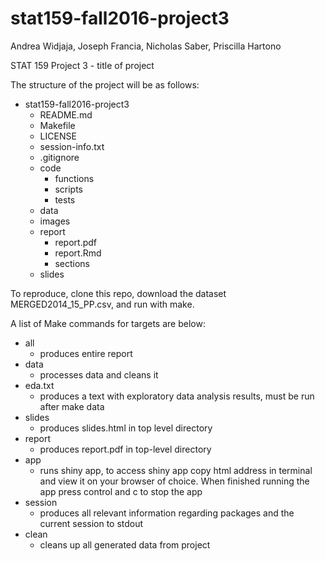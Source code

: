 # stat159-fall2016-project3

Andrea Widjaja, Joseph Francia, Nicholas Saber, Priscilla Hartono

STAT 159 Project 3 - title of project

The structure of the project will be as follows:  

* stat159-fall2016-project3
	* README.md
	* Makefile
	* LICENSE
	* session-info.txt
	* .gitignore
	* code
		* functions
		* scripts
		* tests
	* data
	* images
	* report
		* report.pdf
		* report.Rmd
		* sections
	* slides

To reproduce, clone this repo, download the dataset MERGED2014_15_PP.csv, and run with make.

A list of Make commands for targets are below:

* all
  * produces entire report
* data
	* processes data and cleans it
* eda.txt
	* produces a text with exploratory data analysis results, must be run after make data 
* slides
	* produces slides.html in top level directory
* report
	* produces report.pdf in top-level directory
* app
	* runs shiny app, to access shiny app copy html address in terminal and view it on your browser of choice. When finished running the app press control and c to stop the app
* session
	* produces all relevant information regarding packages and the current session to stdout
* clean
	* cleans up all generated data from project


